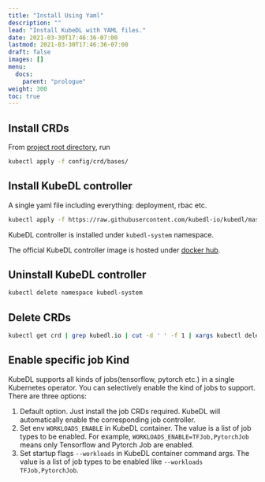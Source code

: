 ```yaml
---
title: "Install Using Yaml"
description: ""
lead: "Install KubeDL with YAML files."
date: 2021-03-30T17:46:36-07:00
lastmod: 2021-03-30T17:46:36-07:00
draft: false
images: []
menu:
  docs:
    parent: "prologue"
weight: 300
toc: true
---
```



## Install CRDs

From [project root directory](https://github.com/alibaba/kubedl), run

```bash
kubectl apply -f config/crd/bases/
```

## Install KubeDL controller

A single yaml file including everything: deployment, rbac etc.

```bash
kubectl apply -f https://raw.githubusercontent.com/kubedl-io/kubedl/master/config/manager/all_in_one.yaml
```
KubeDL controller is installed under `kubedl-system` namespace.

The official KubeDL controller image is hosted under [docker hub](https://hub.docker.com/r/kubedl/kubedl).

## Uninstall KubeDL controller

```bash
kubectl delete namespace kubedl-system
```

## Delete CRDs
```bash
kubectl get crd | grep kubedl.io | cut -d ' ' -f 1 | xargs kubectl delete crd
```

## Enable specific job Kind

KubeDL supports all kinds of jobs(tensorflow, pytorch etc.) in a single Kubernetes operator. You can selectively enable the kind of jobs to support.
There are three options:
1. Default option. Just install the job CRDs required. KubeDL will automatically enable the corresponding job controller.
2. Set env `WORKLOADS_ENABLE` in KubeDL container. The value is a list of job types to be enabled. For example, `WORKLOADS_ENABLE=TFJob,PytorchJob` means only Tensorflow and Pytorch Job are enabled.
3. Set startup flags `--workloads` in KubeDL container command args. The value is a list of job types to be enabled like `--workloads TFJob,PytorchJob`.
